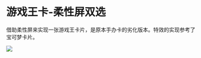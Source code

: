 # 游戏王卡-柔性屏双选

借助柔性屏来实现一张游戏王卡片，是原本手办卡的劣化版本。特效的实现参考了宝可梦卡片。

[![](https://i1.hdslb.com/bfs/archive/0d0ece334cf4b485cc877b3540d908198df4307b.jpg)](https://www.bilibili.com/video/BV1ZkfaY6EwR)
